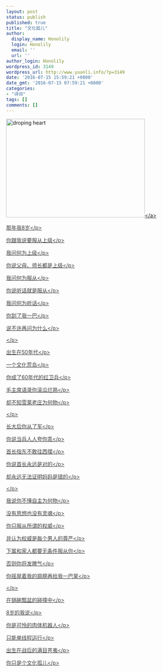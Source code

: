 ```yaml
---
layout: post
status: publish
published: true
title: "文化孤儿"
author:
  display_name: Honolily
  login: Honolily
  email: ''
  url: ''
author_login: Honolily
wordpress_id: 3149
wordpress_url: http://www.yuanli.info/?p=3149
date: '2016-07-15 15:59:21 +0800'
date_gmt: '2016-07-15 07:59:21 +0800'
categories:
- "诗词"
tags: []
comments: []
---
```

<p><a href="http:&#47;&#47;www.yuanli.info&#47;wp-content&#47;uploads&#47;2016&#47;07&#47;droping-heart.jpg"><img class="alignnone size-full wp-image-3150" src="http:&#47;&#47;www.yuanli.info&#47;wp-content&#47;uploads&#47;2016&#47;07&#47;droping-heart.jpg" alt="droping heart" width="377" height="267" &#47;><&#47;a></p>
<p style="color: #3e3e3e;">那年我8岁<&#47;p></p>
<p style="color: #3e3e3e;">你跟我说要服从上级<&#47;p></p>
<p style="color: #3e3e3e;">我问何为上级<&#47;p></p>
<p style="color: #3e3e3e;">你说父母、师长都是上级<&#47;p></p>
<p style="color: #3e3e3e;">我问何为服从<&#47;p></p>
<p style="color: #3e3e3e;">你说听话就是服从<&#47;p></p>
<p style="color: #3e3e3e;">我问何为听话<&#47;p></p>
<p style="color: #3e3e3e;">你刮了我一巴<&#47;p></p>
<p style="color: #3e3e3e;">说不许再问为什么<&#47;p></p>
<p style="color: #3e3e3e;"><&#47;p></p>
<p style="color: #3e3e3e;">出生在50年代<&#47;p></p>
<p style="color: #3e3e3e;">一个文化荒岛<&#47;p></p>
<p style="color: #3e3e3e;">你成了60年代的红卫兵<&#47;p></p>
<p style="color: #3e3e3e;">毛主席语录你滚瓜烂熟<&#47;p></p>
<p style="color: #3e3e3e;">却不知雪莱老庄为何物<&#47;p></p>
<p style="color: #3e3e3e;"><&#47;p></p>
<p style="color: #3e3e3e;">长大后你从了军<&#47;p></p>
<p style="color: #3e3e3e;">你说当兵人人夸你乖<&#47;p></p>
<p style="color: #3e3e3e;">首长指东不敢往西摆<&#47;p></p>
<p style="color: #3e3e3e;">你说首长永远是对的<&#47;p></p>
<p style="color: #3e3e3e;">却永远无法证明妈妈是错的<&#47;p></p>
<p style="color: #3e3e3e;"><&#47;p></p>
<p style="color: #3e3e3e;">我说你不懂自主为何物<&#47;p></p>
<p style="color: #3e3e3e;">没有思想也没有灵魂<&#47;p></p>
<p style="color: #3e3e3e;">你只服从所谓的权威<&#47;p></p>
<p style="color: #3e3e3e;">并认为权威是每个男人的尊严<&#47;p></p>
<p style="color: #3e3e3e;">下属和家人都要无条件服从你<&#47;p></p>
<p style="color: #3e3e3e;">否则你将发脾气<&#47;p></p>
<p style="color: #3e3e3e;">你摇晃着我的肩膀再给我一巴掌<&#47;p></p>
<p style="color: #3e3e3e;"><&#47;p></p>
<p style="color: #3e3e3e;">在锅碗瓢盆的碰撞中<&#47;p></p>
<p style="color: #3e3e3e;">8岁的我说<&#47;p></p>
<p style="color: #3e3e3e;">你是可怜的肉体机器人<&#47;p></p>
<p style="color: #3e3e3e;">只能单线程运行<&#47;p></p>
<p style="color: #3e3e3e;">出生在战后的满目苍夷<&#47;p></p>
<p style="color: #3e3e3e;">你只是个文化孤儿<&#47;p></p>
